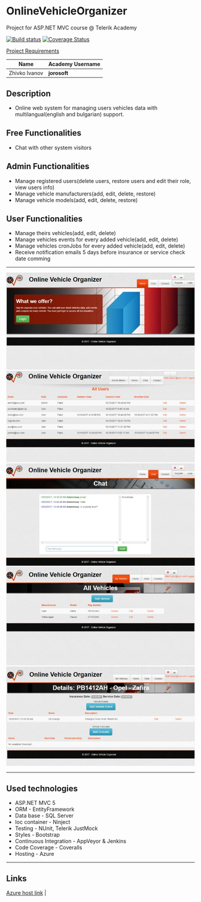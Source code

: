 # OnlineVehicleOrganizer
Project for ASP.NET MVC course @ Telerik Academy

[![Build status](https://ci.appveyor.com/api/projects/status/1pjb822gbs1305qr/branch/master?svg=true)](https://ci.appveyor.com/project/jorosoft/onlinevehicleorganizer/branch/master)  [![Coverage Status](https://coveralls.io/repos/github/jorosoft/OnlineVehicleOrganizer/badge.svg?branch=master)](https://coveralls.io/github/jorosoft/OnlineVehicleOrganizer?branch=master)

[Project Requirements](https://github.com/TelerikAcademy/ASP.NET-MVC/blob/master/resources/Final%20Project/2017/README.md)

| Name              | Academy Username  |
|-------------------|-------------------|
|Zhivko Ivanov      |__jorosoft__       |

## Description
 - Online web system for managing users vehicles data with multilangual(english and bulgarian) support. 

## Free Functionalities
 - Chat with other system visitors

## Admin Functionalities
 - Manage registered users(delete users, restore users and edit their role, view users info)
 - Manage vehicle manufacturers(add, edit, delete, restore)
 - Manage vehicle models(add, edit, delete, restore)
 
## User Functionalities
 - Manage theirs vehicles(add, edit, delete)
 - Manage vehicles events for every added vehicle(add, edit, delete)
 - Manage vehicles cronJobs for every added vehicle(add, edit, delete)
 - Receive notification emails 5 days before insurance or service check date comming 

-----------------------------------------------------------------------------------------------------------------------

![Initial](./Screenshots/1.jpg)
![Initial](./Screenshots/2.jpg)
![Initial](./Screenshots/3.jpg)
![Initial](./Screenshots/4.jpg)
![Initial](./Screenshots/5.jpg)

-----------------------------------------------------------------------------------------------------------------------

## Used technologies
  - ASP.NET MVC 5
  - ORM - EntityFramework
  - Data base - SQL Server
  - Ioc container - Ninject 
  - Testing - NUnit, Telerik JustMock
  - Styles - Bootstrap 
  - Continuous Integration - AppVeyor & Jenkins
  - Code Coverage - Coveralls
  - Hosting - Azure
-----------------------------------------------------------------------------------------------------------------------
## Links

[Azure host link](http://ovoapp.azurewebsites.net//) |
